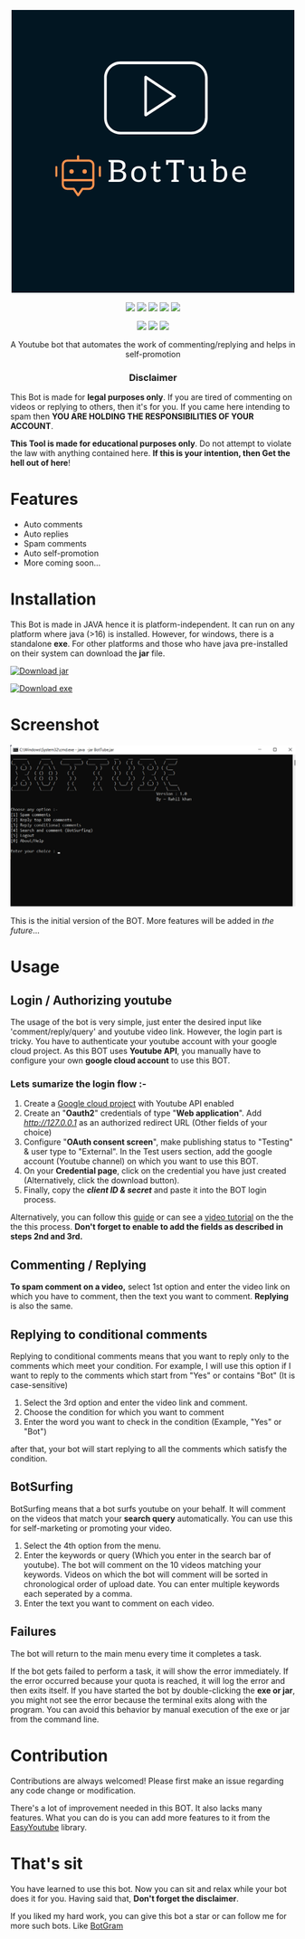 <p align="center">
  <img src="bot-logo.png">
</p>

<p align="center">
  <img src="https://img.shields.io/badge/Version-1.1-green?style=for-the-badge">
  <img src="https://img.shields.io/github/license/ErrorxCode/BotTube?style=for-the-badge">
  <img src="https://img.shields.io/github/stars/ErrorxCode/BotTube?style=for-the-badge">
  <img src="https://img.shields.io/github/issues/ErrorxCode/BotTube?color=red&style=for-the-badge">
  <img src="https://img.shields.io/github/forks/ErrorxCode/BotTube?color=teal&style=for-the-badge">
</p>

<p align="center">
  <img src="https://img.shields.io/badge/Author-Rahil--Khan-cyan?style=flat-square">
  <img src="https://img.shields.io/badge/Open%20Source-Yes-cyan?style=flat-square">
  <img src="https://img.shields.io/badge/Written%20In-Java-cyan?style=flat-square">
</p>

<p align="center">A Youtube bot that automates the work of commenting/replying and helps in self-promotion</p>

<h3><p align="center">Disclaimer</p></h3>

This Bot is made for **legal purposes only**. If you are tired of commenting on videos or replying to others, then it's for you. If you came here intending to spam then **YOU ARE HOLDING THE RESPONSIBILITIES OF YOUR ACCOUNT**.

<b>This Tool is made for educational purposes only</b>. Do not attempt to violate the law with anything contained here. <b>If this is your intention, then Get the hell out of here</b>!





# Features

- Auto comments
- Auto replies
- Spam comments
- Auto self-promotion
- More coming soon...



# Installation

This Bot is made in JAVA hence it is platform-independent. It can run on any platform where java (>16) is installed. However, for windows, there is a standalone **exe**. For other platforms and those who have java pre-installed on their system can download the **jar** file.


<a href="https://github.com/ErrorxCode/InstaBot-BTK/releases/download/v1.5/Instabot_universal-jar.zip"><img alt="Download jar" height=40 src="https://dabuttonfactory.com/button.png?t=Downlad+jar&f=Calibri&ts=26&tc=fff&hp=45&vp=20&w=200&h=50&c=11&bgt=unicolored&bgc=e69138"></a>
  
<a href="https://github.com/ErrorxCode/InstaBot-BTK/releases/download/v1.5/Instabot_windows-jre.rar"><img alt="Download exe" height=40 src="https://dabuttonfactory.com/button.png?t=Downlad+exe&f=Calibri&ts=26&tc=f90&hp=45&vp=20&w=200&h=50&c=11&bgt=unicolored&bgc=fff&bs=2&bc=f90"></a>



# Screenshot

![](screenshot.png)

This is the initial version of the BOT. More features will be added in *the future*...



# Usage

## Login / Authorizing youtube

The usage of the bot is very simple, just enter the desired input like 'comment/reply/query' and youtube video link. However, the login part is tricky. You have to authenticate your youtube account with your google cloud project. As this BOT uses **Youtube API**, you manually have to configure your own **google cloud account** to use this BOT.

### Lets sumarize the login flow :-

1. Create a [Google cloud project](https://console.cloud.google.com/apis/library/youtube.googleapis.com) with Youtube API enabled
2. Create an "**Oauth2**" credentials of type "**Web application**". Add *http://127.0.0.1* as an authorized redirect URL (Other fields of your choice)
3. Configure "**OAuth consent screen**", make publishing status to "Testing" & user type to "External". In the Test users section, add the google account (Youtube channel) on which you want to use this BOT.
4. On your **Credential page**, click on the credential you have just created (Alternatively, click the download button).
5. Finally, copy the ***client ID & secret*** and paste it into the BOT login process.



Alternatively, you can follow this [guide](https://theonetechnologies.com/blog/post/how-to-get-google-app-client-id-and-client-secret) or can see a [video tutorial](https://youtube.com) on the the the this process. **Don't forget to enable to add the fields as described in steps 2nd and 3rd.**



## Commenting / Replying

**To spam comment on a video,** select 1st option and enter the video link on which you have to comment, then the text you want to comment. **Replying** is also the same.



## Replying to conditional comments

Replying to conditional comments means that you want to reply only to the comments which meet your condition. For example, I will use this option if I want to reply to the comments which start from "Yes" or contains "Bot" (It is case-sensitive)



1. Select the 3rd option and enter the video link and comment.
2. Choose the condition for which you want to comment
3. Enter the word you want to check in the condition (Example, "Yes" or "Bot")

after that, your bot will start replying to all the comments which satisfy the condition.



## BotSurfing

BotSurfing means that a bot surfs youtube on your behalf. It will comment on the videos that match your **search query** automatically. You can use this for self-marketing or promoting your video.



1. Select the  4th option from the menu.
2. Enter the keywords or query (Which you enter in the search bar of youtube). The bot will comment on the 10 videos matching your keywords. Videos on which the bot will comment will be sorted in chronological order of upload date. You can enter multiple keywords each seperated by a comma.
3. Enter the text you want to comment on each video.



## Failures

The bot will return to the main menu every time it completes a task.

If the bot gets failed to perform a task, it will show the error immediately. If the error occurred because your quota is reached, it will log the error and then exits itself. If you have started the bot by double-clicking the **exe or jar**, you might not see the error because the terminal exits along with the program. You can avoid this behavior by manual execution of the exe or jar from the command line.



# Contribution

Contributions are always welcomed! Please first make an issue regarding any code change or modification. 

There's a lot of improvement needed in this BOT.  It also lacks many features. What you can do is you can add more features to it from the [EasyYoutube](https://github.com/ErrorxCode/EasyYoutube) library.



# That's sit

You have learned to use this bot. Now you can sit and relax while your bot does it for you. Having said that, **Don't forget the disclaimer**.

If you liked my hard work, you can give this bot a star or can follow me for more such bots. Like [BotGram](https://github.com/ErrorxCode/BotGram)
